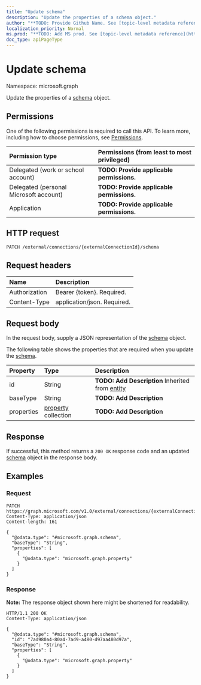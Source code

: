 ```yaml
---
title: "Update schema"
description: "Update the properties of a schema object."
author: "**TODO: Provide Github Name. See [topic-level metadata reference](https://msgo.azurewebsites.net/add/document/guidelines/metadata.html#topic-level-metadata)**"
localization_priority: Normal
ms.prod: "**TODO: Add MS prod. See [topic-level metadata reference](https://msgo.azurewebsites.net/add/document/guidelines/metadata.html#topic-level-metadata)**"
doc_type: apiPageType
---
```


# Update schema
Namespace: microsoft.graph



Update the properties of a [schema](../resources/schema.md) object.

## Permissions
One of the following permissions is required to call this API. To learn more, including how to choose permissions, see [Permissions](/graph/permissions-reference).

|Permission type|Permissions (from least to most privileged)|
|:---|:---|
|Delegated (work or school account)|**TODO: Provide applicable permissions.**|
|Delegated (personal Microsoft account)|**TODO: Provide applicable permissions.**|
|Application|**TODO: Provide applicable permissions.**|

## HTTP request

<!-- {
  "blockType": "ignored"
}
-->
``` http
PATCH /external/connections/{externalConnectionId}/schema
```

## Request headers
|Name|Description|
|:---|:---|
|Authorization|Bearer {token}. Required.|
|Content-Type|application/json. Required.|

## Request body
In the request body, supply a JSON representation of the [schema](../resources/schema.md) object.

The following table shows the properties that are required when you update the [schema](../resources/schema.md).

|Property|Type|Description|
|:---|:---|:---|
|id|String|**TODO: Add Description** Inherited from [entity](../resources/entity.md)|
|baseType|String|**TODO: Add Description**|
|properties|[property](../resources/property.md) collection|**TODO: Add Description**|



## Response

If successful, this method returns a `200 OK` response code and an updated [schema](../resources/schema.md) object in the response body.

## Examples

### Request
<!-- {
  "blockType": "request",
  "name": "update_schema"
}
-->
``` http
PATCH https://graph.microsoft.com/v1.0/external/connections/{externalConnectionId}/schema
Content-Type: application/json
Content-length: 161

{
  "@odata.type": "#microsoft.graph.schema",
  "baseType": "String",
  "properties": [
    {
      "@odata.type": "microsoft.graph.property"
    }
  ]
}
```


### Response
**Note:** The response object shown here might be shortened for readability.
<!-- {
  "blockType": "response",
  "truncated": true
}
-->
``` http
HTTP/1.1 200 OK
Content-Type: application/json

{
  "@odata.type": "#microsoft.graph.schema",
  "id": "7ad980a4-80a4-7ad9-a480-d97aa480d97a",
  "baseType": "String",
  "properties": [
    {
      "@odata.type": "microsoft.graph.property"
    }
  ]
}
```

